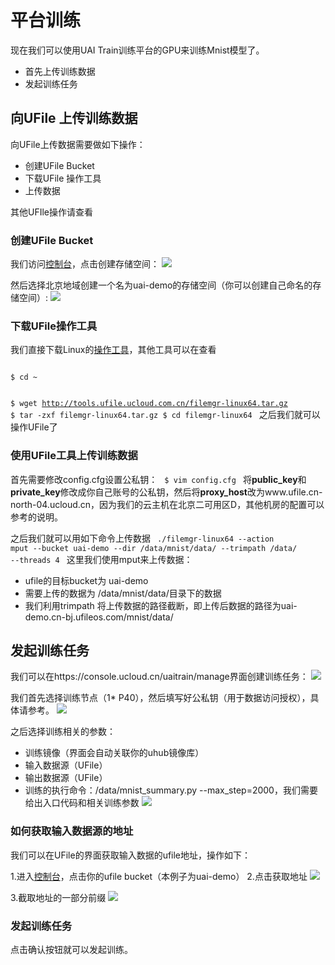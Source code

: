 

# 平台训练
现在我们可以使用UAI Train训练平台的GPU来训练Mnist模型了。

  * 首先上传训练数据
  * 发起训练任务

## 向UFile 上传训练数据
向UFile上传数据需要做如下操作：

  * 创建UFile Bucket
  * 下载UFile 操作工具
  * 上传数据

其他UFIle操作请查看[](uai-train/basic/ufile)

### 创建UFile Bucket
我们访问[控制台](https://console.ucloud.cn/ufile/ufile)，点击创建存储空间：
![](ai/uai-train/images/tutorial/tf-mnist/ufile-create.png)

然后选择北京地域创建一个名为uai-demo的存储空间（你可以创建自己命名的存储空间）: 
![](ai/uai-train/images/tutorial/tf-mnist/ufile-create2.png)

### 下载UFile操作工具
我们直接下载Linux的[操作工具](http://tools.ufile.ucloud.com.cn/filemgr-linux64.tar.gz)，其他工具可以在[](uai-train/basic/ufile)查看

<code>
$ cd ~

$ wget http://tools.ufile.ucloud.com.cn/filemgr-linux64.tar.gz
$ tar -zxf filemgr-linux64.tar.gz
$ cd filemgr-linux64
</code>
之后我们就可以操作UFile了

### 使用UFile工具上传训练数据
首先需要修改config.cfg设置公私钥：
<code>
$ vim config.cfg
</code>
将**public\_key**和**private\_key**修改成你自己账号的公私钥，然后将**proxy\_host**改为www.ufile.cn-north-04.ucloud.cn，因为我们的云主机在北京二可用区D，其他机房的配置可以参考[](uai-train/basic/ufile)的说明。

之后我们就可以用如下命令上传数据
<code>
./filemgr-linux64 --action mput --bucket uai-demo --dir /data/mnist/data/  --trimpath /data/ --threads 4
</code>
这里我们使用mput来上传数据：

  * ufile的目标bucket为 uai-demo
  * 需要上传的数据为 /data/mnist/data/目录下的数据
  * 我们利用trimpath 将上传数据的路径截断，即上传后数据的路径为uai-demo.cn-bj.ufileos.com/mnist/data/

## 发起训练任务
我们可以在https://console.ucloud.cn/uaitrain/manage界面创建训练任务：
![](ai/uai-train/images/tutorial/tf-mnist/train-step1.png)

我们首先选择训练节点（1* P40），然后填写好公私钥（用于数据访问授权），具体请参考[](uai-train/basic/key)。
![](ai/uai-train/images/tutorial/tf-mnist/train-step2.png)

之后选择训练相关的参数：
  * 训练镜像（界面会自动关联你的uhub镜像库）
  * 输入数据源（UFile）
  * 输出数据源（UFile）
  * 训练的执行命令：/data/mnist\_summary.py \-\-max\_step=2000，我们需要给出入口代码和相关训练参数
![](ai/uai-train/images/tutorial/tf-mnist/train-step3.png)

### 如何获取输入数据源的地址
我们可以在UFile的界面获取输入数据的ufile地址，操作如下：

1.进入[控制台](https://console.ucloud.cn/ufile/ufile)，点击你的ufile bucket（本例子为uai-demo）
2.点击获取地址 
![](ai/uai-train/images/tutorial/tf-mnist/train-ufile-step1.png)

3.截取地址的一部分前缀 
![](ai/uai-train/images/tutorial/tf-mnist/train-ufile-step2.png)

### 发起训练任务
点击确认按钮就可以发起训练。

